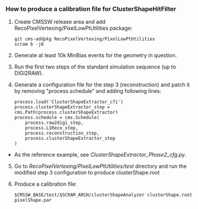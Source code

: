 ### How to produce a calibration file for ClusterShapeHitFilter

1. Create CMSSW release area and add RecoPixelVertexing/PixelLowPtUtilities package:

    ```shell
    git cms-addpkg RecoPixelVertexing/PixelLowPtUtilities
    scram b -j8
    ```
2. Generate at least 10k MinBias events for the geometry in question.
3. Run the first two steps of the standard simulation sequence (up to DIGI2RAW).
4. Generate a configuration file for the step 3 (reconstruction) and patch it by removing "process.schedule" and adding following lines:
    
    ```shell
    process.load('ClusterShapeExtractor_cfi')
    process.clusterShapeExtractor_step = cms.Path(process.clusterShapeExtractor)
    process.schedule = cms.Schedule(
        process.raw2digi_step,
        process.L1Reco_step,
        process.reconstruction_step,
        process.clusterShapeExtractor_step
    )
    ```
  * As the reference example, see *ClusterShapeExtractor_Phase2_cfg.py*.
5. Go to *RecoPixelVertexing/PixelLowPtUtilities/test* directory and run the modified step 3 configuration to produce clusterShape.root
6. Produce a calibration file:

    ```shell
    $CMSSW_BASE/test/$SCRAM_ARCH/clusterShapeAnalyzer clusterShape.root pixelShape.par
    ```
